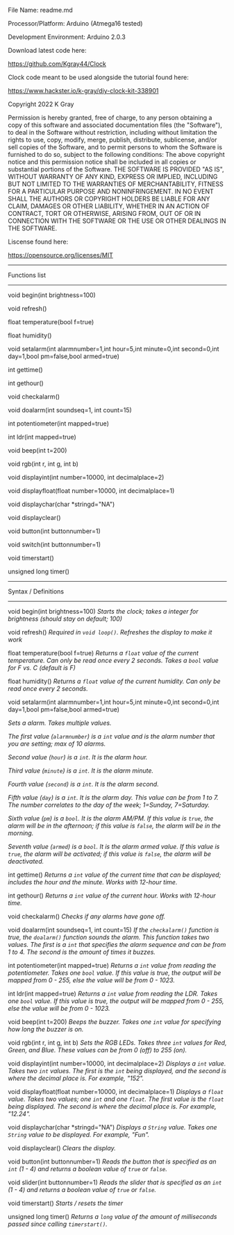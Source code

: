 File Name: readme.md

Processor/Platform: Arduino (Atmega16 tested)

Development Environment: Arduino 2.0.3

Download latest code here:

https://github.com/Kgray44/Clock

Clock code meant to be used alongside the tutorial found here:

https://www.hackster.io/k-gray/diy-clock-kit-338901

Copyright 2022 K Gray

Permission is hereby granted, free of charge, to any person obtaining a copy of this software and
associated documentation files (the "Software"), to deal in the Software without restriction, including without limitation
the rights to use, copy, modify, merge, publish, distribute, sublicense, and/or sell copies of the Software, 
and to permit persons to whom the Software is furnished to do so, subject to the following conditions:
The above copyright notice and this permission notice shall be included in all copies or substantial portions of the Software.
THE SOFTWARE IS PROVIDED "AS IS", WITHOUT WARRANTY OF ANY KIND, EXPRESS OR IMPLIED, INCLUDING BUT NOT LIMITED TO THE 
WARRANTIES OF MERCHANTABILITY, FITNESS FOR A PARTICULAR PURPOSE AND NONINFRINGEMENT. IN NO EVENT SHALL THE AUTHORS OR 
COPYRIGHT HOLDERS BE LIABLE FOR ANY CLAIM, DAMAGES OR OTHER LIABILITY, WHETHER IN AN ACTION OF CONTRACT, TORT OR OTHERWISE, 
ARISING FROM, OUT OF OR IN CONNECTION WITH THE SOFTWARE OR THE USE OR OTHER DEALINGS IN THE SOFTWARE.

Liscense found here:

https://opensource.org/licenses/MIT



*************************************************************
Functions list
*************************************************************

void begin(int brightness=100)

void refresh()

float temperature(bool f=true)

float humidity()

void setalarm(int alarmnumber=1,int hour=5,int minute=0,int second=0,int day=1,bool pm=false,bool armed=true)

int gettime()

int gethour()

void checkalarm()

void doalarm(int soundseq=1, int count=15)

int potentiometer(int mapped=true)

int ldr(int mapped=true)

void beep(int t=200)

void rgb(int r, int g, int b)

void displayint(int number=10000, int decimalplace=2)

void displayfloat(float number=10000, int decimalplace=1)

void displaychar(char *stringd="NA")

void displayclear()

void button(int buttonnumber=1)

void switch(int buttonnumber=1)

void timerstart()

unsigned long timer()

*************************************************************
Syntax / Definitions
*************************************************************

void begin(int brightness=100)
*Starts the clock; takes a integer for brightness (should stay on default; 100)*

void refresh()
*Required in `void loop()`.  Refreshes the display to make it work*

float temperature(bool f=true)
*Returns a `float` value of the current temperature.  Can only be read once every 2 seconds.  Takes a `bool` value for F vs. C (default is F)*

float humidity()
*Returns a `float` value of the current humidity.  Can only be read once every 2 seconds.*

void setalarm(int alarmnumber=1,int hour=5,int minute=0,int second=0,int day=1,bool pm=false,bool armed=true)

*Sets a alarm.  Takes multiple values.*

*The first value (`alarmnumber`) is a `int` value and is the alarm number that you are setting; max of 10 alarms.*

*Second value (`hour`) is a `int`.  It is the alarm hour.*

*Third value (`minute`) is a `int`.  It is the alarm minute.*

*Fourth value (`second`) is a `int`.  It is the alarm second.*

*Fifth value (`day`) is a `int`.  It is the alarm day.  This value can be from 1 to 7.  The number correlates to the day of the week; 1=Sunday, 7=Saturday.*

*Sixth value (`pm`) is a `bool`.  It is the alarm AM/PM.  If this value is `true`, the alarm will be in the afternoon; if this value is `false`, the alarm will be in the morning.*

*Seventh value (`armed`) is a `bool`.  It is the alarm armed value.  If this value is `true`, the alarm will be activated; if this value is `false`, the alarm will be deactivated.*


int gettime()
*Returns a `int` value of the current time that can be displayed; includes the hour and the minute.  Works with 12-hour time.*

int gethour()
*Returns a `int` value of the current hour.  Works with 12-hour time.*

void checkalarm()
*Checks if any alarms have gone off.*

void doalarm(int soundseq=1, int count=15)
*If the `checkalarm()` function is true, the `doalarm()` function sounds the alarm.  This function takes two values.  The first is a `int` that specifies the alarm sequence and can be from 1 to 4.  The second is the amount of times it buzzes.*

int potentiometer(int mapped=true)
*Returns a `int` value from reading the potentiometer.  Takes one `bool` value.  If this value is true, the output will be mapped from 0 - 255, else the value will be from 0 - 1023.*

int ldr(int mapped=true)
*Returns a `int` value from reading the LDR.  Takes one `bool` value.  If this value is true, the output will be mapped from 0 - 255, else the value will be from 0 - 1023.*

void beep(int t=200)
*Beeps the buzzer.  Takes one `int` value for specifying how long the buzzer is on.*

void rgb(int r, int g, int b)
*Sets the RGB LEDs.  Takes three `int` values for Red, Green, and Blue.  These values can be from 0 (off) to 255 (on).*

void displayint(int number=10000, int decimalplace=2)
*Displays a `int` value.  Takes two `int` values.  The first is the `int` being displayed, and the second is where the decimal place is. For example, "152".*

void displayfloat(float number=10000, int decimalplace=1)
*Displays a `float` value.  Takes two values; one `int` and one `float`.  The first value is the `float` being displayed.  The second is where the decimal place is. For example, "12.24".*

void displaychar(char *stringd="NA")
*Displays a `String` value.  Takes one `String` value to be displayed.  For example, "Fun".*

void displayclear()
*Clears the display.*

void button(int buttonnumber=1)
*Reads the button that is specified as an `int` (1 - 4) and returns a boolean value of `true` or `false`.*

void slider(int buttonnumber=1)
*Reads the slider that is specified as an `int` (1 - 4) and returns a boolean value of `true` or `false`.*

void timerstart()
*Starts / resets the timer*

unsigned long timer()
*Returns a `long` value of the amount of milliseconds passed since calling `timerstart()`.*
